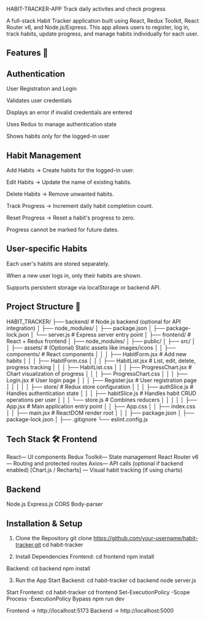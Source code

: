 HABIT-TRACKER-APP
Track daily activites and check progress

A full-stack Habit Tracker application built using React, Redux Toolkit, React Router v6, and Node.js/Express.
This app allows users to register, log in, track habits, update progress, and manage habits individually for each user.

Features 🚀
---------

Authentication
--------------
User Registration and Login

Validates user credentials

Displays an error if invalid credentials are entered

Uses Redux to manage authentication state

Shows habits only for the logged-in user


Habit Management
-----------------
Add Habits → Create habits for the logged-in user.

Edit Habits → Update the name of existing habits.

Delete Habits → Remove unwanted habits.

Track Progress → Increment daily habit completion count.

Reset Progress → Reset a habit's progress to zero.

Progress cannot be marked for future dates.

User-specific Habits
--------------------
Each user's habits are stored separately.

When a new user logs in, only their habits are shown.

Supports persistent storage via localStorage or backend API.

Project Structure 📂
--------------------
HABIT_TRACKER/
├── backend/                # Node.js backend (optional for API integration)
│   ├── node_modules/
│   ├── package.json
│   ├── package-lock.json
│   └── server.js          # Express server entry point
│
├── frontend/               # React + Redux frontend
│   ├── node_modules/
│   ├── public/
│   ├── src/
│   │   ├── assets/         # (Optional) Static assets like images/icons
│   │   ├── components/     # React components
│   │   │   ├── HabitForm.jsx      # Add new habits
│   │   │   ├── HabitForm.css
│   │   │   ├── HabitList.jsx      # List, edit, delete, progress tracking
│   │   │   ├── HabitList.css
│   │   │   ├── ProgressChart.jsx # Chart visualization of progress
│   │   │   ├── ProgressChart.css
│   │   │   ├── Login.jsx         # User login page
│   │   │   ├── Register.jsx      # User registration page
│   │   │
│   │   ├── store/         # Redux store configuration
│   │   │   ├── authSlice.js     # Handles authentication state
│   │   │   ├── habitSlice.js    # Handles habit CRUD operations per user
│   │   │   └── store.js         # Combines reducers
│   │   │
│   │   ├── App.jsx        # Main application entry point
│   │   ├── App.css
│   │   ├── index.css
│   │   ├── main.jsx       # ReactDOM render root
│   │
│   ├── package.json
│   ├── package-lock.json
│
├── .gitignore
└── eslint.config.js


Tech Stack 🛠️
Frontend
-----------
React— UI components
Redux Toolkit— State management
React Router v6— Routing and protected routes
Axios— API calls (optional if backend enabled)
[Chart.js / Recharts] — Visual habit tracking (if using charts)

Backend
---------
Node.js
Express.js
CORS
Body-parser


Installation & Setup
--------------------
1. Clone the Repository
git clone https://github.com/your-username/habit-tracker.git
cd habit-tracker

2. Install Dependencies
Frontend:
cd frontend
npm install

Backend:
cd backend
npm install

3. Run the App
Start Backend:
cd habit-tracker
cd backend
node server.js

Start Frontend:
cd habit-tracker
cd frontend
Set-ExecutionPolicy -Scope Process -ExecutionPolicy Bypass
npm run dev


Frontend → http://localhost:5173
Backend → http://localhost:5000
